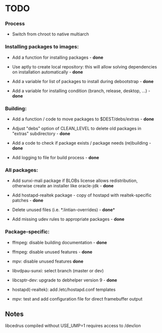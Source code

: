 # TODO

### Process

* Switch from chroot to native multiarch

### Installing packages to images:

* Add a function for installing packages - **done**

* Use aptly to create local repository: this will allow solving dependencies on installation automatically - **done**

* Add a variable for list of packages to install during debootstrap - **done**

* Add a variable for installing condition (branch, release, desktop, ...) - **done**

### Building:

* Add a function / code to move packages to $DEST/debs/extras - **done**

* Adjust "debs" option of CLEAN_LEVEL to delete old packages in "extras" subdirectory - **done**

* Add a code to check if package exists / package needs (re)building - **done**

* Add logging to file for build process - **done**

### All packages:

* Add sunxi-mali package if BLOBs license allows redistribution, otherwise create an installer like oracle-jdk - **done**

* Add hostapd-realtek package - copy of hostapd with realtek-specific patches - **done**

* Delete unused files (i.e. \*.lintian-overrides) - **done***

* Add missing udev rules to appropriate packages - **done**

### Package-specific:

* ffmpeg: disable building documentation - **done**

* ffmpeg: disable unused features - **done**

* mpv: disable unused features **done**

* libvdpau-sunxi: select branch (master or dev)

* libcsptr-dev: upgrade to debhelper version 9 - **done**

* hostapd(-realtek): add /etc/hostapd.conf templates

* mpv: test and add configuration file for direct framebuffer output

## Notes
libcedrus compiled without USE_UMP=1 requires access to /dev/ion
